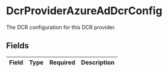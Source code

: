 # DcrProviderAzureAdDcrConfig

The DCR configuration for this DCR provider.


## Fields

| Field       | Type        | Required    | Description |
| ----------- | ----------- | ----------- | ----------- |